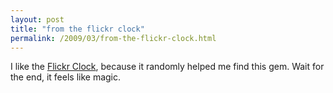 ```yaml
---
layout: post
title: "from the flickr clock"
permalink: /2009/03/from-the-flickr-clock.html
---
```


I like the [Flickr Clock](http://www.flickr.com/explore/clock/), because it randomly helped me find this gem. Wait for the end, it feels like magic.


